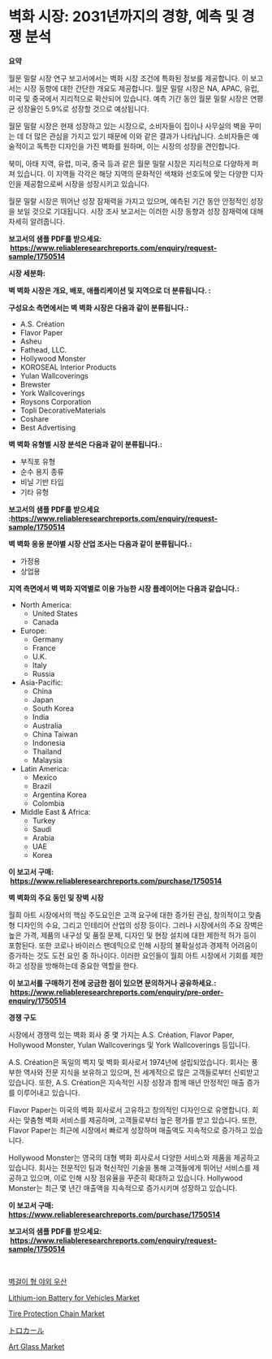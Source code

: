 <p><h1>벽화 시장: 2031년까지의 경향, 예측 및 경쟁 분석</h1></p><p><strong>요약</strong></p>
<p><p>월문 밀랄 시장 연구 보고서에서는 벽화 시장 조건에 특화된 정보를 제공합니다. 이 보고서는 시장 동향에 대한 간단한 개요도 제공합니다. 월문 밀랄 시장은 NA, APAC, 유럽, 미국 및 중국에서 지리적으로 확산되어 있습니다. 예측 기간 동안 월문 밀랄 시장은 연평균 성장율인 5.9%로 성장할 것으로 예상됩니다. </p><p>월문 밀랄 시장은 현재 성장하고 있는 시장으로, 소비자들이 집이나 사무실의 벽을 꾸미는 데 더 많은 관심을 가지고 있기 때문에 이와 같은 결과가 나타납니다. 소비자들은 예술적이고 독특한 디자인을 가진 벽화를 원하며, 이는 시장의 성장을 견인합니다.</p><p>북미, 아태 지역, 유럽, 미국, 중국 등과 같은 월문 밀랄 시장은 지리적으로 다양하게 퍼져 있습니다. 이 지역들 각각은 해당 지역의 문화적인 색채와 선호도에 맞는 다양한 디자인을 제공함으로써 시장을 성장시키고 있습니다.</p><p>월문 밀랄 시장은 뛰어난 성장 잠재력을 가지고 있으며, 예측된 기간 동안 안정적인 성장을 보일 것으로 기대됩니다. 시장 조사 보고서는 이러한 시장 동향과 성장 잠재력에 대해 자세히 알려줍니다.</p></p>
<p><strong>보고서의 샘플 PDF를 받으세요: &nbsp;<a href="https://www.reliableresearchreports.com/enquiry/request-sample/1750514">https://www.reliableresearchreports.com/enquiry/request-sample/1750514</a></strong></p>
<p><strong>시장 세분화:</strong></p>
<p><strong> 벽 벽화 시장은 개요, 배포, 애플리케이션 및 지역으로 더 분류됩니다. :</strong></p>
<p><strong>구성요소 측면에서는 벽 벽화 시장은 다음과 같이 분류됩니다.:</strong></p>
<p><ul><li>A.S. Création</li><li>Flavor Paper</li><li>Asheu</li><li>Fathead, LLC.</li><li>Hollywood Monster</li><li>KOROSEAL Interior Products</li><li>Yulan Wallcoverings</li><li>Brewster</li><li>York Wallcoverings</li><li>Roysons Corporation</li><li>Topli DecorativeMaterials</li><li>Coshare</li><li>Best Advertising</li></ul></p>
<p><strong> 벽 벽화 유형별 시장 분석은 다음과 같이 분류됩니다.:</strong></p>
<p><ul><li>부직포 유형</li><li>순수 용지 종류</li><li>비닐 기반 타입</li><li>기타 유형</li></ul></p>
<p><strong>보고서의 샘플 PDF를 받으세요 :<a href="https://www.reliableresearchreports.com/enquiry/request-sample/1750514">https://www.reliableresearchreports.com/enquiry/request-sample/1750514</a></strong></p>
<p><strong> 벽 벽화 응용 분야별 시장 산업 조사는 다음과 같이 분류됩니다.:</strong></p>
<p><ul><li>가정용</li><li>상업용</li></ul></p>
<p><strong>지역 측면에서 벽 벽화 지역별로 이용 가능한 시장 플레이어는 다음과 같습니다.:</strong></p>
<p><ul>
    <li>
        North America:
        <ul>
            <li>United States</li>
            <li>Canada</li>
        </ul>
    </li>
    <li>
        Europe:
        <ul>
            <li>Germany</li>
            <li>France</li>
            <li>U.K.</li>
            <li>Italy</li>
            <li>Russia</li>
        </ul>
    </li>
    <li>
        Asia-Pacific:
        <ul>
            <li>China</li>
            <li>Japan</li>
            <li>South Korea</li>
            <li>India</li>
            <li>Australia</li>
            <li>China Taiwan</li>
            <li>Indonesia</li>
            <li>Thailand</li>
            <li>Malaysia</li>
        </ul>
    </li>
    <li>
        Latin America:
        <ul>
            <li>Mexico</li>
            <li>Brazil</li>
            <li>Argentina Korea</li>
            <li>Colombia</li>
        </ul>
    </li>
    <li>
        Middle East & Africa:
        <ul>
            <li>Turkey</li>
            <li>Saudi</li>
            <li>Arabia</li>
            <li>UAE</li>
            <li>Korea</li>
        </ul>
    </li>
    </ul></p>
<p><strong>이 보고서 구매: &nbsp;<a href="https://www.reliableresearchreports.com/purchase/1750514">https://www.reliableresearchreports.com/purchase/1750514</a></strong></p>
<p><strong>벽 벽화의 주요 동인 및 장벽 시장</strong></p>
<p><p>월희 아트 시장에서의 핵심 주도요인은 고객 요구에 대한 증가된 관심, 창의적이고 맞춤형 디자인의 수요, 그리고 인테리어 산업의 성장 등이다. 그러나 시장에서의 주요 장벽은 높은 가격, 제품의 내구성 및 품질 문제, 디자인 및 현장 설치에 대한 제한적 허가 등이 포함된다. 또한 코로나 바이러스 팬데믹으로 인해 시장의 불확실성과 경제적 어려움이 증가하는 것도 도전 요인 중 하나이다. 이러한 요인들이 월희 아트 시장에서 기회를 제한하고 성장을 방해하는데 중요한 역할을 한다.</p></p>
<p><strong>이 보고서를 구매하기 전에 궁금한 점이 있으면 문의하거나 공유하세요.: &nbsp;<a href="https://www.reliableresearchreports.com/enquiry/pre-order-enquiry/1750514">https://www.reliableresearchreports.com/enquiry/pre-order-enquiry/1750514</a></strong></p>
<p><strong>경쟁 구도</strong></p>
<p><p>시장에서 경쟁력 있는 벽화 회사 중 몇 가지는 A.S. Création, Flavor Paper, Hollywood Monster, Yulan Wallcoverings 및 York Wallcoverings 등입니다.</p><p>A.S. Création은 독일의 벽지 및 벽화 회사로서 1974년에 설립되었습니다. 회사는 풍부한 역사와 전문 지식을 보유하고 있으며, 전 세계적으로 많은 고객들로부터 신뢰받고 있습니다. 또한, A.S. Création은 지속적인 시장 성장과 함께 매년 안정적인 매출 증가를 이루어내고 있습니다.</p><p>Flavor Paper는 미국의 벽화 회사로서 고유하고 창의적인 디자인으로 유명합니다. 회사는 맞춤형 벽화 서비스를 제공하며, 고객들로부터 높은 평가를 받고 있습니다. 또한, Flavor Paper는 최근에 시장에서 빠르게 성장하며 매출액도 지속적으로 증가하고 있습니다.</p><p>Hollywood Monster는 영국의 대형 벽화 회사로서 다양한 서비스와 제품을 제공하고 있습니다. 회사는 전문적인 팀과 혁신적인 기술을 통해 고객들에게 뛰어난 서비스를 제공하고 있으며, 이로 인해 시장 점유율을 꾸준히 확대하고 있습니다. Hollywood Monster는 최근 몇 년간 매출액을 지속적으로 증가시키며 성장하고 있습니다.</p></p>
<p><strong>이 보고서 구매: &nbsp; <a href="https://www.reliableresearchreports.com/purchase/1750514">https://www.reliableresearchreports.com/purchase/1750514</a></strong></p>
<p><strong>보고서의 샘플 PDF를 받으세요: &nbsp;<a href="https://www.reliableresearchreports.com/enquiry/request-sample/1750514">https://www.reliableresearchreports.com/enquiry/request-sample/1750514</a></strong><strong></strong></p>
<p>&nbsp;</p>
<p><p><a href="https://github.com/vsr06p4p49/Market-Research-Report-List-1/blob/main/2880132187717.md">벽걸이 형 야외 우산</a></p><p><a href="https://eight-handstand-8fb.notion.site/Lithium-ion-Battery-for-Vehicles-Market-Analysis-Examines-its-Scope-on-Growth-Opportunities-and-For-0ee02f81698140568128b1720d6bc78f">Lithium-ion Battery for Vehicles Market</a></p><p><a href="https://github.com/CliffMedina6/Market-Research-Report-List-3/blob/main/tire-protection-chain-market.md">Tire Protection Chain Market</a></p><p><a href="https://github.com/cbigkbh02719/Market-Research-Report-List-1/blob/main/4956134187782.md">トロカール</a></p><p><a href="https://issuu.com/reportprime-2/docs/art-glass-market-size-2030.pptx">Art Glass Market</a></p></p>